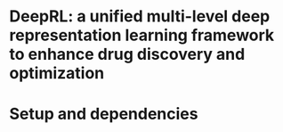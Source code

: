 # DeepRL: a unified multi-level deep representation learning framework to enhance drug discovery and optimization
# Setup and dependencies
